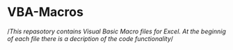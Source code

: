 # VBA-Macros
/*This repasotory contains Visual Basic Macro files for Excel. At the beginnig of each file there is a decription of the code functionality*/

